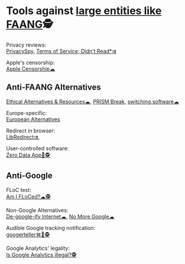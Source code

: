 
# Tools against [large entities like FAANG](https://trendless.tech/faang/)🕵️

Privacy reviews:  
[PrivacySpy](https://privacyspy.org/),
[Terms of Service; Didn't Read*⇉](https://tosdr.org/)

Apple's censorship:  
[Apple Censorship☁](https://applecensorship.com/)

## Anti-FAANG Alternatives

[Ethical Alternatives & Resources☁](https://ethical.net/resources/),
[PRISM Break](https://prism-break.org/),
[switching.software☁](https://switching.software/)

Europe-specific:  
[European Alternatives](https://european-alternatives.eu/)

Redirect in browser:  
[LibRedirect⇉](https://libredirect.github.io/),

User-controlled software:  
[Zero Data App💾🕵️](https://0data.app/)

## Anti-Google

FLoC test:  
[Am I FLoCed?☁🕵️](https://amifloced.org/)

Non-Google Alternatives:  
[De-google-ify Internet☁](https://degooglisons-internet.org/),
[No More Google☁](https://nomoregoogle.com/)

Audible Google tracking notification:  
[googerteller⌘🐧🕵️](https://github.com/berthubert/googerteller)

Google Analytics' legality:  
[Is Google Analytics illegal?🕵️](https://isgoogleanalyticsillegal.com/)
